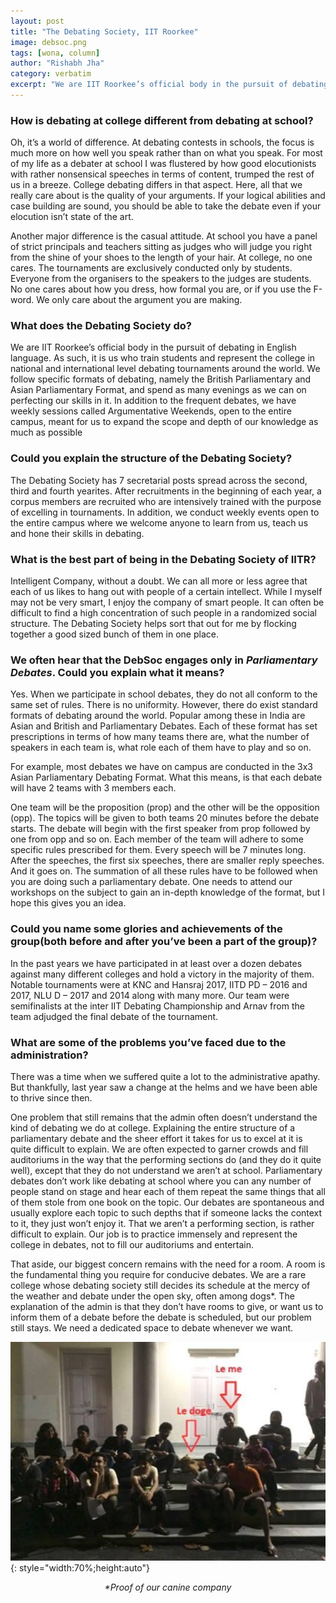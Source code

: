 ```yaml
---
layout: post
title: "The Debating Society, IIT Roorkee"
image: debsoc.png
tags: [wona, column]
author: "Rishabh Jha"
category: verbatim
excerpt: "We are IIT Roorkee’s official body in the pursuit of debating in English language. As such, it is us who train students and represent the college in national and international level debating tournaments around the world. We follow specific formats of debating, namely the British Parliamentary and Asian Parliamentary Format, and spend as many evenings as we can on perfecting our skills in it."
---
```


### How is debating at college different from debating at school?

Oh, it’s a world of difference. At debating contests in schools, the focus is much more on how well you speak rather than on what you speak. For most of my life as a debater at school I was flustered by how good elocutionists with rather nonsensical speeches in terms of content, trumped the rest of us in a breeze. College debating differs in that aspect. Here, all that we really care about is the quality of your arguments. If your logical abilities and case building are sound, you should be able to take the debate even if your elocution isn’t state of the art.

Another major difference is the casual attitude. At school you have a panel of strict principals and teachers sitting as judges who will judge you right from the shine of your shoes to the length of your hair. At college, no one cares. The tournaments are exclusively conducted only by students. Everyone from the organisers to the speakers to the judges are students. No one cares about how you dress, how formal you are, or if you use the F-word. We only care about the argument you are making. 

### What does the Debating Society do?

We are IIT Roorkee’s official body in the pursuit of debating in English language. As such, it is us who train students and represent the college in national and international level debating tournaments around the world. We follow specific formats of debating, namely the British Parliamentary and Asian Parliamentary Format, and spend as many evenings as we can on perfecting our skills in it. In addition to the frequent debates, we have weekly sessions called Argumentative Weekends, open to the entire campus, meant for us to expand the scope and depth of our knowledge as much as possible

### Could you explain the structure of the Debating Society?

The Debating Society has 7 secretarial posts spread across the second, third and fourth yearites. After recruitments in the beginning of each year, a corpus members are recruited who are intensively trained with the purpose of excelling in tournaments.
In addition, we conduct weekly events open to the entire campus where we welcome anyone to learn from us, teach us and hone their skills in debating.

### What is the best part of being in the Debating Society of IITR?

Intelligent Company, without a doubt. We can all more or less agree that each of us likes to hang out with people of a certain intellect. While I myself may not be very smart, I enjoy the company of smart people. It can often be difficult to find a high concentration of such people in a randomized social structure. The Debating Society helps sort that out for me by flocking together a good sized bunch of them in one place.

### We often hear that the DebSoc engages only in *Parliamentary Debates*. Could you explain what it means?

Yes. When we participate in school debates, they do not all conform to the same set of rules. There is no uniformity.
However, there do exist standard formats of debating around the world. Popular among these in India are Asian and British and Parliamentary Debates. Each of these format has set prescriptions in terms of how many teams there are, what the number of speakers in each team is, what role each of them have to play and so on.

For example, most debates we have on campus are conducted in the 3x3 Asian Parliamentary Debating Format. What this means, is that each debate will have 2 teams with 3 members each.

One team will be the proposition (prop) and the other will be the opposition (opp). The topics will be given to both teams 20 minutes before the debate starts. The debate will begin with the first speaker from prop followed by one from opp and so on. Each member of the team will adhere to some specific rules prescribed for them. Every speech will be 7 minutes long. After the speeches, the first six speeches, there are smaller reply speeches. And it goes on. 
The summation of all these rules have to be followed when you are doing such a parliamentary debate. One needs to attend our workshops on the subject to gain an in-depth knowledge of the format, but I hope this gives you an idea.

### Could you name some glories and achievements of the group(both before and after you’ve been a part of the group)?

In the past years we have participated in at least over a dozen debates against many different colleges and hold a victory in the majority of them. Notable tournaments were at KNC and Hansraj 2017, IITD PD – 2016 and 2017, NLU D – 2017 and 2014 along with many more.  Our team were semifinalists at the inter IIT Debating Championship and Arnav from the team adjudged the final debate of the tournament.
 
### What are some of the problems you’ve faced due to the administration?

There was a time when we suffered quite a lot to the administrative apathy. But thankfully, last year saw a change at the helms and we have been able to thrive since then.

One problem that still remains that the admin often doesn’t understand the kind of debating we do at college. Explaining the entire structure of a parliamentary debate and the sheer effort it takes for us to excel at it is quite difficult to explain. We are often expected to garner crowds and fill auditoriums in the way that the performing sections do (and they do it quite well), except that they do not understand we aren’t at school. Parliamentary debates don’t work like debating at school where you can any number of people stand on stage and hear each of them repeat the same things that all of them stole from one book on the topic. Our debates are spontaneous and usually explore each topic to such depths that if someone lacks the context to it, they just won’t enjoy it. That we aren’t a performing section, is rather difficult to explain. Our job is to practice immensely and represent the college in debates, not to fill our auditoriums and entertain.

That aside, our biggest concern remains with the need for a room. A room is the fundamental thing you require for conducive debates. We are a rare college whose debating society still decides its schedule at the mercy of the weather and debate under the open sky, often among dogs*. The explanation of the admin is that they don’t have rooms to give, or want us to inform them of a debate before the debate is scheduled, but our problem still stays. We need a dedicated space to debate whenever we want.

![pic2](/images/posts/debsoc_canine.jpg){: style="width:70%;height:auto"}
<center><i>*Proof of our canine company</i><center>
